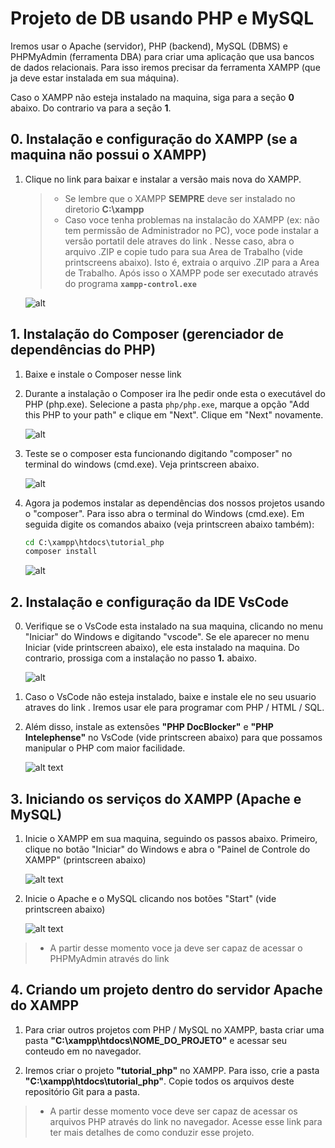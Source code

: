# Projeto de DB usando PHP e MySQL

Iremos usar o Apache (servidor), PHP (backend), MySQL (DBMS) e PHPMyAdmin (ferramenta DBA) para criar uma aplicação que usa bancos de dados relacionais. Para isso iremos precisar da ferramenta XAMPP (que ja deve estar instalada em sua máquina).

Caso o XAMPP não esteja instalado na maquina, siga para a seção **0** abaixo. Do contrario va para a seção **1**.

## 0. Instalação e configuração do XAMPP (se a maquina não possui o XAMPP)

1. Clique no link **<a target="_blank" href="https://sourceforge.net/projects/xampp/files/latest/download"></a>** para baixar e instalar a versão mais nova do XAMPP.

    > - Se lembre que o XAMPP **SEMPRE** deve ser instalado no diretorio **C:\xampp**
    > - Caso voce tenha problemas na instalacão do XAMPP (ex: não tem permissão de Administrador no PC), voce pode instalar a versão portatil dele atraves do link **<a target="_blank" href="https://sourceforge.net/projects/xampp/files/XAMPP%20Windows/8.2.12/xampp-portable-windows-x64-8.2.12-0-VS16.zip/download"></a>**. Nesse caso, abra o arquivo .ZIP e copie tudo para sua Area de Trabalho (vide printscreens abaixo). Isto é, extraia o arquivo .ZIP para a Area de Trabalho. Após isso o XAMPP pode ser executado através do programa **``xampp-control.exe``**

    ![alt](img/xampp_extract.jpg)

## 1. Instalação do Composer (gerenciador de dependências do PHP)

1. Baixe e instale o Composer nesse link <a target="_blank" href="https://getcomposer.org/Composer-Setup.exe"></a>

2. Durante a instalação o Composer ira lhe pedir onde esta o executável do PHP (php.exe).  Selecione a pasta ``php/php.exe``, marque a opção "Add this PHP to your path" e clique em "Next". Clique em "Next" novamente.
    
    ![alt](img/composer_install.jpg)

3. Teste se o composer esta funcionando digitando "composer" no terminal do windows (cmd.exe). Veja printscreen abaixo.

    ![alt](img/composer_test.jpg)

4. Agora ja podemos instalar as dependências dos nossos projetos usando o "composer". Para isso abra o terminal do Windows (cmd.exe). Em seguida digite os comandos abaixo (veja printscreen abaixo também):

    ```cmd
    cd C:\xampp\htdocs\tutorial_php
    composer install
    ```

    ![alt](img/composer_dependencies.jpg)

## 2. Instalação e configuração da IDE VsCode

0. Verifique se o VsCode esta instalado na sua maquina, clicando no menu "Iniciar" do Windows e digitando "vscode". Se ele aparecer no menu Iniciar (vide printscreen abaixo), ele esta instalado na maquina. Do contrario, prossiga com a instalação no passo **1.** abaixo.

    ![alt](img/vscode_iniciar.jpg "VsCode")

1. Caso o VsCode não esteja instalado, baixe e instale ele no seu usuario atraves do link **<a target="_blank" href="https://code.visualstudio.com/docs/?dv=win64user"></a>**.  Iremos usar ele para programar com PHP / HTML / SQL.

2. Além disso, instale as extensões  **"PHP DocBlocker"** e **"PHP Intelephense"** no VsCode (vide printscreen abaixo) para que possamos manipular o PHP com maior facilidade.

    ![alt text](img/vscode_extensoes.jpg "Extensões  VsCode")

## 3. Iniciando os serviços do XAMPP (Apache e MySQL)

1. Inicie o XAMPP em sua maquina, seguindo os passos abaixo. Primeiro, clique no botão "Iniciar" do Windows e abra o "Painel de Controle do XAMPP" (printscreen abaixo)

    ![alt text](img/xampp_iniciar.jpg "XAMPP iniciar")

2. Inicie o Apache e o MySQL clicando nos botões  "Start" (vide printscreen abaixo)

    ![alt text](img/xampp_start.jpg "XAMPP start")

> - A partir desse momento voce ja deve ser capaz de acessar o PHPMyAdmin através do link **<a target="_blank" href="http://localhost/phpmyadmin"></a>**

## 4. Criando um projeto dentro do servidor Apache do XAMPP

1. Para criar outros projetos com PHP / MySQL no XAMPP, basta criar uma pasta **"C:\xampp\htdocs\NOME_DO_PROJETO"** e acessar seu conteudo em **<a target="_blank" href="http://localhost/NOME_DO_PROJETO"></a>** no navegador.

2. Iremos criar o projeto **"tutorial_php"** no XAMPP. Para isso, crie a pasta **"C:\xampp\htdocs\tutorial_php"**. Copie todos os arquivos deste repositório Git para a pasta.

> - A partir desse momento voce deve ser capaz de acessar os arquivos PHP através do link **<a target="_blank" href="http://localhost/tutorial_php"></a>** no navegador. Acesse esse link para ter mais detalhes de como conduzir esse projeto.
